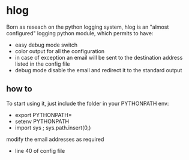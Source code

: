 hlog
=============

Born as reseach on the python logging system, 
hlog is an "almost configured" logging python module, which permits to have:

* easy debug mode switch
* color output for all the configuration
* in case of exception an email will be sent to the destination address listed in the config file
* debug mode disable the email and redirect it to the standard output

how to
---

To start using it, 
just include the folder in your PYTHONPATH env:

* export PYTHONPATH=<path to the hlog source folder>
* setenv PYTHONPATH <path to the hlog source folder>
* import sys ; sys.path.insert(0,<path to the hlog source folder>)


modify the email addresses as required
* line 40 of config file

